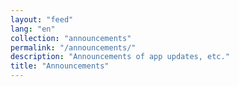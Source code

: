 ```yaml
---
layout: "feed"
lang: "en"
collection: "announcements"
permalink: "/announcements/"
description: "Announcements of app updates, etc."
title: "Announcements"
---
```

